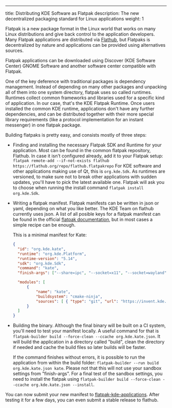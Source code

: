 ---
title: Distributing KDE Software as Flatpak
description: The new decentralized packaging standard for Linux applications
weight: 1

Flatpak is a new package format in the Linux world that works on many Linux
distributions and give back control to the application developers. Many Flatpak
applications are distributed via [Flathub](https://flathub.org), but Flatpaks is
decentralized by nature and applications can be provided using alternatives sources.

Flatpak applications can be downloaded using Discover (KDE Software Center) GNOME 
Software and another software center compatible with Flatpak.

One of the key deference with traditional packages is dependency management.
Instead of depending on many other packages and unpacking all of them into one system directory, flatpak uses so called runtimes.
Runtimes collect common frameworks and libraries used for a specific kind of application. In our case, that's the KDE Flatpak Runtime.
Once users installed the common KDE runtime, applications don't have any further dependencies, and can be distributed together with their more special library requirements (like a protocol implementation for an instant messenger) in one flatpak package.

Building flatpaks is pretty easy, and consists mostly of three steps:
* Finding and installing the necessary Flatpak SDK and Runtime for your application. Most can be found in the common flatpak repository, Flathub. In case it isn't configured already, add it to your Flatpak setup: `flatpak remote-add --if-not-exists flathub https://flathub.org/repo/flathub.flatpakrepo`
  For KDE software and other applications making use of Qt, this is `org.kde.Sdk`.
  As runtimes are versioned, to make sure not to break other applications with sudden updates, you'll have to pick the latest available one.
  Flatpak will ask you to choose when running the install command `flatpak install org.kde.Sdk`.
* Writing a flatpak manifest. Flatpak manifests can be written in json or yaml, depending on what you like better. The KDE Team on flathub currently uses json.
  A list of all posible keys for a flatpak manifest can be found in the official [flatpak documentation](https://docs.flatpak.org/en/latest/flatpak-builder-command-reference.html#flatpak-manifest), but in most cases a simple recipe can be enough.
  
  This is a minimal manifest for Kate:
  ```JSON
  {
    "id": "org.kde.kate",
    "runtime": "org.kde.Platform",
    "runtime-version": "5.14",
    "sdk": "org.kde.Sdk",
    "command": "kate",
    "finish-args": ["--share=ipc", "--socket=x11", "--socket=wayland" ],

    "modules": [
        { 
            "name": "kate",
            "buildsystem": "cmake-ninja",
            "sources": [ { "type": "git", "url": "https://invent.kde.org/utilities/kate.git"} ]
        }
    ]
  }
  ```
* Building the binary. Although the final binary will be built on a CI system, you'll need to test your manifest locally.
  A useful command for that is `flatpak-builder build --force-clean --ccache org.kde.kate.json`. It will build the application in a directory called "build", clean the directory if needed and cache the build files so later builds will be faster.
  
  If the command finishes without errors, it is possible to run the application from within the build folder: `flatpak-builder --run build org.kde.kate.json kate`.
  Please not that this will not use your sandbox settings from "finish-args". For a final test of the sandbox settings, you need to install the flatpak using `flatpak-builder build --force-clean --ccache org.kde.kate.json --install`.

You can now submit your new manifest to [flatpak-kde-applications](https://invent.kde.org/packaging/flatpak-kde-applications). 
After testing it for a few days, you can even submit a stable release to flathub.
